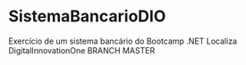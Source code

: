 # SistemaBancarioDIO
Exercício de um sistema bancário do Bootcamp .NET Localiza DigitalInnovationOne
BRANCH MASTER
